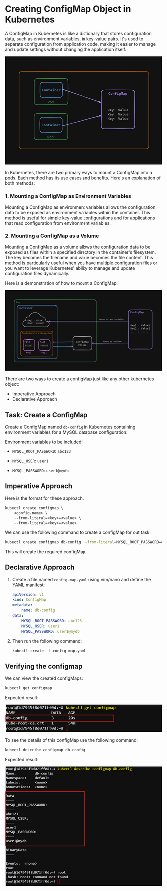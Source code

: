 # Creating ConfigMap Object in Kubernetes

A ConfigMap in Kubernetes is like a dictionary that stores configuration data, such as environment variables, in key-value pairs. It's used to separate configuration from application code, making it easier to manage and update settings without changing the application itself.

![alt text](./images/image-2.png)


In Kubernetes, there are two primary ways to mount a ConfigMap into a pods. Each method has its use cases and benefits. Here's an explanation of both methods:

### 1. Mounting a ConfigMap as Environment Variables
Mounting a ConfigMap as environment variables allows the configuration data to be exposed as environment variables within the container. This method is useful for simple key-value configurations and for applications that read configuration from environment variables.

### 2. Mounting a ConfigMap as a Volume
Mounting a ConfigMap as a volume allows the configuration data to be exposed as files within a specified directory in the container's filesystem. The key becomes the filename and value becomes the file content. This method is particularly useful when you have multiple configuration files or you want to leverage Kubernetes' ability to manage and update configuration files dynamically.

Here is a demonstration of how to mount a ConfigMap:

![alt text](image.png)








There are two ways to create a configMap just like any other kubernetes object: 
- Imperative Approach 
- Declarative Approach 

## Task: Create a ConfigMap
Create a ConfigMap named `db-config` in Kubernetes containing environment variables for a MySQL database configuration:

Environment variables to be included:

- `MYSQL_ROOT_PASSWORD`: `abc123`

- `MYSQL_USER`: `user1`

- `MYSQL_PASSWORD`: `user1@mydb`



## Imperative Approach

Here is the format for these approach.    
```
kubectl create configmap \
    <config-name> \
    --from-literal=<key>=<value> \ 
    --from-literal=<key>=<value>
```

We can use the following command to create a configMap for out task:

```bash
kubectl create configmap db-config --from-literal=MYSQL_ROOT_PASSWORD=abc123 --from-literal=MYSQL_USER=user1 --from-literal=MYSQL_PASSWORD=user1@mydb
```
This will create the required configMap.
    
## Declarative Approach
1. Create a file named `config-map.yaml` using vim/nano and define the YAML manifest:
    ```yaml
    apiVersion: v1
    kind: ConfigMap
    metadata:
        name: db-config
    data:
        MYSQL_ROOT_PASSWORD: abc123
        MYSQL_USER: user1
        MYSQL_PASSWORD: user1@mydb
    ```
    
2. Then run the following command: 
    ```bash
    kubectl create -f config-map.yaml
    ```



## Verifying the configmap

We can view the created configMaps: 
    
```bash
kubectl get configmap
```

Expected result:

![alt text](./images/image-1.png)

To see the details of this configMap use the following command:

```bash
kubectl describe configmap db-config
```

Expected result:

![alt text](./images/image-3.png)